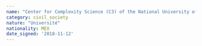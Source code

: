 ```yaml
---
name: "Center for Complexity Science (C3) of the National University of Mexico (UNAM)"
category: civil_society
nature: "Université"
nationality: MEX
date_signed: '2018-11-12'
---
```

    